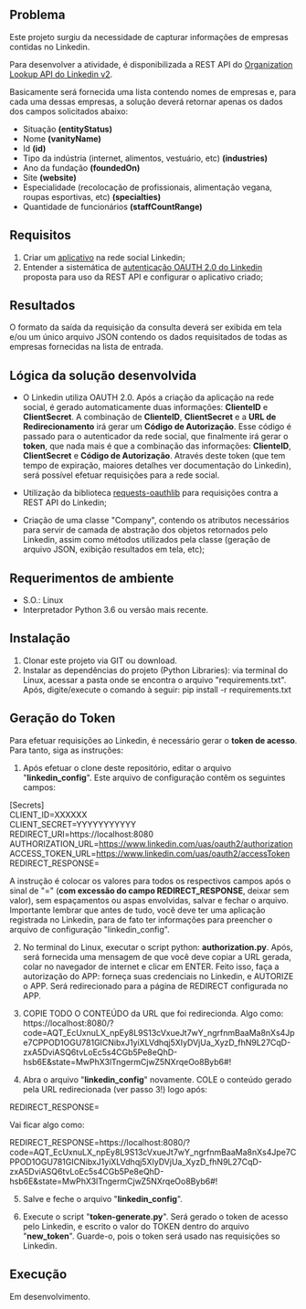## Problema

Este projeto surgiu da necessidade de capturar informações de empresas contidas no Linkedin.

Para desenvolver a atividade, é disponibilizada a REST API do [Organization Lookup API do Linkedin v2](https://developer.linkedin.com/docs/guide/v2/organizations/organization-lookup-api).

Basicamente será fornecida uma lista contendo nomes de empresas e, para cada uma dessas empresas, a solução deverá retornar  apenas os dados dos campos solicitados abaixo:

- Situação **(entityStatus)**
- Nome **(vanityName)**
- Id **(id)**
- Tipo da indústria (internet, alimentos, vestuário, etc) **(industries)**
- Ano da fundação **(foundedOn)**
- Site **(website)**
- Especialidade (recolocação de profissionais, alimentação vegana, roupas esportivas, etc) **(specialties)**
- Quantidade de funcionários **(staffCountRange)**

## Requisitos

1. Criar um [aplicativo](https://www.linkedin.com/secure/developer) na rede social Linkedin;
2. Entender a sistemática de [autenticação OAUTH 2.0 do Linkedin](https://developer.linkedin.com/docs/oauth2) proposta para uso da REST API e configurar o aplicativo criado;

## Resultados

O formato da saída da requisição da consulta deverá ser exibida em tela e/ou um único arquivo JSON contendo os dados requisitados de todas as empresas fornecidas na lista de entrada.

## Lógica da solução desenvolvida

- O Linkedin utiliza OAUTH 2.0. Após a criação da aplicação na rede social, é gerado automaticamente duas informações: **ClienteID** e **ClientSecret**. A combinação de **ClienteID**, **ClientSecret** e a **URL de Redirecionamento** irá gerar um **Código de Autorização**. Esse código é passado para o autenticador da rede social, que finalmente irá gerar o **token**, que nada mais é que a combinação das informações: **ClienteID**, **ClientSecret** e **Código de Autorização**. Através deste token (que tem tempo de expiração, maiores detalhes ver documentação do Linkedin), será possível efetuar requisições para a rede social.

- Utilização da biblioteca [requests-oauthlib](https://github.com/requests/requests-oauthlib) para requisições contra a REST API do Linkedin;

- Criação de uma classe "Company", contendo os atributos necessários para servir de camada de abstração dos objetos retornados pelo Linkedin, assim como métodos utilizados pela classe (geração de arquivo JSON, exibição resultados em tela, etc);

## Requerimentos de ambiente

- S.O.: Linux
- Interpretador Python 3.6 ou versão mais recente.

## Instalação

1. Clonar este projeto via GIT ou download.
2. Instalar as dependências do projeto (Python Libraries): via terminal do Linux, acessar a pasta onde se encontra o arquivo "requirements.txt". Após, digite/execute o comando à seguir: pip install -r requirements.txt

## Geração do Token

Para efetuar requisições ao Linkedin, é necessário gerar o **token de acesso**. Para tanto, siga as instruções:

1. Após efetuar o clone deste repositório, editar o arquivo "**linkedin_config**". Este arquivo de configuração contêm os seguintes campos:

  [Secrets]<br />
  CLIENT_ID=XXXXXX<br />
  CLIENT_SECRET=YYYYYYYYYYY<br />
  REDIRECT_URI=https://localhost:8080<br />
  AUTHORIZATION_URL=https://www.linkedin.com/uas/oauth2/authorization<br />
  ACCESS_TOKEN_URL=https://www.linkedin.com/uas/oauth2/accessToken<br />
  REDIRECT_RESPONSE=<br />

A instrução é colocar os valores para todos os respectivos campos após o sinal de "=" (**com excessão do campo REDIRECT_RESPONSE**, deixar sem valor), sem espaçamentos ou aspas envolvidas, salvar e fechar o arquivo. Importante lembrar que antes de tudo, você deve ter uma aplicação registrada no Linkedin, para de fato ter informações para preencher o arquivo de configuração "linkedin_config".

2. No terminal do Linux, executar o script python: **authorization.py**. Após, será fornecida uma mensagem de que você deve copiar a URL gerada, colar no navegador de internet e clicar em ENTER. Feito isso, faça a autorização do APP: forneça suas credenciais no Linkedin, e AUTORIZE o APP. Será redirecionado para a página de REDIRECT configurada no APP.

3. COPIE TODO O CONTEÚDO da URL que foi redirecionda. Algo como: https://localhost:8080/?code=AQT_EcUxnuLX_npEy8L9S13cVxueJt7wY_ngrfnmBaaMa8nXs4Jpe7CPPOD1OGU781GICNibxJ1yiXLVdhqj5XIyDVjUa_XyzD_fhN9L27CqD-zxA5DviASQ6tvLoEc5s4CGb5Pe8eQhD-hsb6E&state=MwPhX3lTngermCjwZ5NXrqeOo8Byb6#!

4. Abra o arquivo "**linkedin_config**" novamente. COLE o conteúdo gerado pela URL redirecionada (ver passo 3!) logo após:

REDIRECT_RESPONSE=

Vai ficar algo como: 

REDIRECT_RESPONSE=https://localhost:8080/?code=AQT_EcUxnuLX_npEy8L9S13cVxueJt7wY_ngrfnmBaaMa8nXs4Jpe7CPPOD1OGU781GICNibxJ1yiXLVdhqj5XIyDVjUa_XyzD_fhN9L27CqD-zxA5DviASQ6tvLoEc5s4CGb5Pe8eQhD-hsb6E&state=MwPhX3lTngermCjwZ5NXrqeOo8Byb6#!

5. Salve e feche o arquivo "**linkedin_config**".

6. Execute o script "**token-generate.py**". Será gerado o token de acesso pelo Linkedin, e escrito o valor do TOKEN dentro do arquivo "**new_token**". Guarde-o, pois o token será usado nas requisições so Linkedin.

## Execução

Em desenvolvimento.
